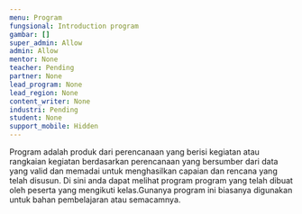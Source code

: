 ```yaml
---
menu: Program
fungsional: Introduction program
gambar: []
super_admin: Allow
admin: Allow
mentor: None
teacher: Pending
partner: None
lead_program: None
lead_region: None
content_writer: None
industri: Pending
student: None
support_mobile: Hidden
---
```

<!--StartFragment-->

Program adalah produk dari perencanaan yang berisi kegiatan atau rangkaian kegiatan berdasarkan perencanaan yang bersumber dari data yang valid dan memadai untuk menghasilkan capaian dan rencana yang telah disusun. Di sini anda dapat melihat program program yang telah dibuat oleh peserta yang mengikuti kelas.Gunanya program ini biasanya digunakan untuk bahan pembelajaran atau semacamnya.



<!--EndFragment-->